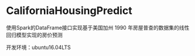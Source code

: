 # CaliforniaHousingPredict
使用Spark的DataFrame接口实现基于美国加州 1990 年房屋普查的数据集的线性回归模型实现的房价预测

开发环境：ubuntu16.04LTS

